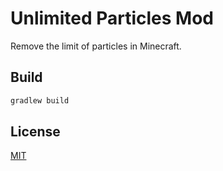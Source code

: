 # Unlimited Particles Mod

Remove the limit of particles in Minecraft.

## Build

```bash
gradlew build
```

## License

[MIT](./LICENSE)
